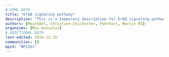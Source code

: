 ```yaml
---
# GPML DATA
title: "ErbB signaling pathway"
description: "This is a temporary description for ErbB signaling pathway"
authors: [MaintBot, Christine Chichester, Fehrhart, Marvin M2]
organisms: [Mus musculus]
# ADDITIONAL DATA
last-edited: 2019-12-15
communities: []
wpid: "WP1261"
---
```

